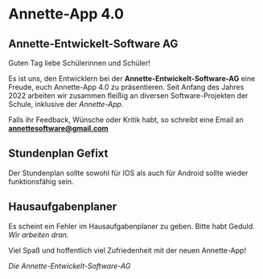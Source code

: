 # Annette-App 4.0
  
  
   
## Annette-Entwickelt-Software AG
Guten Tag liebe Schülerinnen und Schüler!
  
Es ist uns, den Entwicklern bei der **Annette-Entwickelt-Software-AG** eine Freude, euch Annette-App 4.0 zu präsentieren.
Seit Anfang des Jahres 2022 arbeiten wir zusammen fleißig an diversen Software-Projekten der Schule, inklusive der *Annette-App*.
  
Falls ihr Feedback, Wünsche oder Kritik habt, so schreibt eine Email an **<annettesoftware@gmail.com>**
  
 

## Stundenplan Gefixt
Der Stundenplan sollte sowohl für IOS als auch für Android sollte wieder funktionsfähig sein. 

## Hausaufgabenplaner
Es scheint ein Fehler im Hausaufgabenplaner zu geben. Bitte habt Geduld. *Wir arbeiten dran.*
  
Viel Spaß und hoffentlich viel Zufriedenheit mit der neuen Annette-App!

*Die Annette-Entwickelt-Software-AG*
